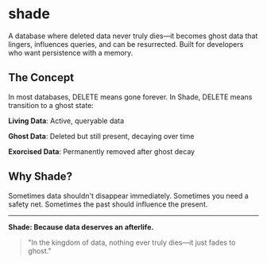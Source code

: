 # shade

A database where deleted data never truly dies—it becomes ghost data that lingers, influences queries, and can be resurrected. Built for developers who want persistence with a memory.

## The Concept

In most databases, DELETE means gone forever. In Shade, DELETE means transition to a ghost state:

**Living Data**: Active, queryable data

**Ghost Data**: Deleted but still present, decaying over time

**Exorcised Data**: Permanently removed after ghost decay

## Why Shade?

Sometimes data shouldn't disappear immediately. Sometimes you need a safety net. Sometimes the past should influence the present.

---

**Shade: Because data deserves an afterlife.**

> "In the kingdom of data, nothing ever truly dies—it just fades to ghost."
